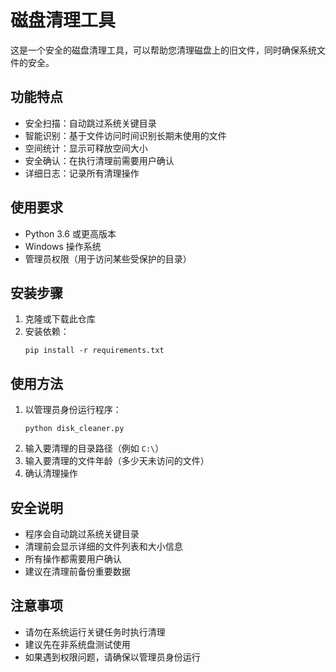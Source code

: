 # 磁盘清理工具

这是一个安全的磁盘清理工具，可以帮助您清理磁盘上的旧文件，同时确保系统文件的安全。

## 功能特点

- 安全扫描：自动跳过系统关键目录
- 智能识别：基于文件访问时间识别长期未使用的文件
- 空间统计：显示可释放空间大小
- 安全确认：在执行清理前需要用户确认
- 详细日志：记录所有清理操作

## 使用要求

- Python 3.6 或更高版本
- Windows 操作系统
- 管理员权限（用于访问某些受保护的目录）

## 安装步骤

1. 克隆或下载此仓库
2. 安装依赖：
   ```
   pip install -r requirements.txt
   ```

## 使用方法

1. 以管理员身份运行程序：
   ```
   python disk_cleaner.py
   ```
2. 输入要清理的目录路径（例如 `C:\`）
3. 输入要清理的文件年龄（多少天未访问的文件）
4. 确认清理操作

## 安全说明

- 程序会自动跳过系统关键目录
- 清理前会显示详细的文件列表和大小信息
- 所有操作都需要用户确认
- 建议在清理前备份重要数据

## 注意事项

- 请勿在系统运行关键任务时执行清理
- 建议先在非系统盘测试使用
- 如果遇到权限问题，请确保以管理员身份运行